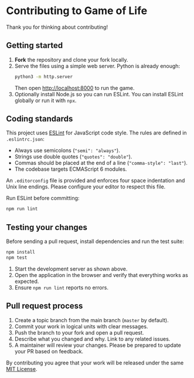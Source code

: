 # Contributing to Game of Life

Thank you for thinking about contributing!

## Getting started

1. **Fork** the repository and clone your fork locally.
2. Serve the files using a simple web server. Python is already enough:
   ```bash
   python3 -m http.server
   ```
   Then open [http://localhost:8000](http://localhost:8000) to run the game.
3. Optionally install Node.js so you can run ESLint. You can install ESLint globally or run it with `npx`.

## Coding standards

This project uses [ESLint](https://eslint.org/) for JavaScript code style. The rules are defined in `.eslintrc.json`:

- Always use semicolons (`"semi": "always"`).
- Strings use double quotes (`"quotes": "double"`).
- Commas should be placed at the end of a line (`"comma-style": "last"`).
- The codebase targets ECMAScript 6 modules.

An `.editorconfig` file is provided and enforces four space indentation and Unix line endings. Please configure your editor to respect this file.

Run ESLint before committing:
```bash
npm run lint
```

## Testing your changes

Before sending a pull request, install dependencies and run the test suite:
```bash
npm install
npm test
```
1. Start the development server as shown above.
2. Open the application in the browser and verify that everything works as expected.
3. Ensure `npm run lint` reports no errors.

## Pull request process

1. Create a topic branch from the main branch (`master` by default).
2. Commit your work in logical units with clear messages.
3. Push the branch to your fork and open a pull request.
4. Describe what you changed and why. Link to any related issues.
5. A maintainer will review your changes. Please be prepared to update your PR based on feedback.

By contributing you agree that your work will be released under the same [MIT License](LICENSE).
